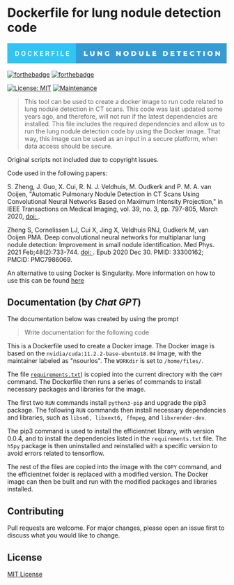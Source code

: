 # Dockerfile for lung nodule detection code

![Alt text](./dockerfile-lung-nodule-detection.svg)

[![forthebadge](https://forthebadge.com/images/badges/made-with-python.svg)](https://www.python.org/)
[![forthebadge](https://forthebadge.com/images/badges/uses-badges.svg)](https://forthebadge.com)

[![License: MIT](https://img.shields.io/badge/License-MIT-brightgreen.svg)](https://opensource.org/licenses/MIT)
[![Maintenance](https://img.shields.io/badge/Maintained%3F-no-red.svg)]( https://github.com/nsourlos/lung_nodule_detection_dockerfile)


> This tool can be used to create a docker image to run code related to lung nodule detection in CT scans. This code was last updated some years ago, and therefore, will not run if the latest dependencies are installed. This file includes the required dependencies and allow us to run the lung nodule detection code by using the Docker image. That way, this image can be used as an input in a secure platform, when data access should be secure.

Original scripts not included due to copyright issues.

Code used in the following papers:

S. Zheng, J. Guo, X. Cui, R. N. J. Veldhuis, M. Oudkerk and P. M. A. van Ooijen, "Automatic Pulmonary Nodule Detection in CT Scans Using Convolutional Neural Networks Based on Maximum Intensity Projection," in IEEE Transactions on Medical Imaging, vol. 39, no. 3, pp. 797-805, March 2020, [doi: ](10.1109/TMI.2019.2935553).

Zheng S, Cornelissen LJ, Cui X, Jing X, Veldhuis RNJ, Oudkerk M, van Ooijen PMA. Deep convolutional neural networks for multiplanar lung nodule detection: Improvement in small nodule identification. Med Phys. 2021 Feb;48(2):733-744. [doi: ](10.1002/mp.14648). Epub 2020 Dec 30. PMID: 33300162; PMCID: PMC7986069.

An alternative to using Docker is Singularity. More information on how to use this can be found [here](https://medium.com/p/40121d0b843b)

## Documentation (by *Chat GPT*)

The documentation below was created by using the prompt 
> Write documentation for the following code

This is a Dockerfile used to create a Docker image. The Docker image is based on the `nvidia/cuda:11.2.2-base-ubuntu18.04` image, with the maintainer labeled as "nsourlos". The `WORKdir` is set to `/home/files/`.

The file [`requirements.txt`](/requirements.txt)) is copied into the current directory with the `COPY` command. The Dockerfile then runs a series of commands to install necessary packages and libraries for the image.

The first two `RUN` commands install `python3-pip` and upgrade the pip3 package. The following `RUN` commands then install necessary dependencies and libraries, such as `libsm6, libxext6, ffmpeg`, and `libxrender-dev`.

The pip3 command is used to install the efficientnet library, with version 0.0.4, and to install the dependencies listed in the `requirements.txt` file. The `h5py` package is then uninstalled and reinstalled with a specific version to avoid errors related to tensorflow.

The rest of the files are copied into the image with the `COPY` command, and the efficientnet folder is replaced with a modified version. The Docker image can then be built and run with the modified packages and libraries installed.

## Contributing
Pull requests are welcome. For major changes, please open an issue first to discuss what you would like to change.

 
## License
[MIT License](LICENSE)
